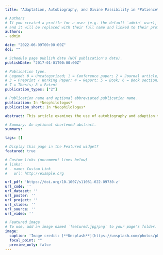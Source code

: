 ```yaml
---
title: "Adaptation, Autobiography, and Divine Passibility in *Patience*"

# Authors
# If you created a profile for a user (e.g. the default `admin` user), write the username (folder name) here 
# and it will be replaced with their full name and linked to their profile.
authors:
- admin

date: "2022-06-09T00:00:00Z"
doi: ""

# Schedule page publish date (NOT publication's date).
publishDate: "2017-01-01T00:00:00Z"

# Publication type.
# Legend: 0 = Uncategorized; 1 = Conference paper; 2 = Journal article;
# 3 = Preprint / Working Paper; 4 = Report; 5 = Book; 6 = Book section;
# 7 = Thesis; 8 = Patent
publication_types: ["2"]

# Publication name and optional abbreviated publication name.
publication: In *Neophilologus*
publication_short: In *Neophilologus*

abstract: This article examines the use of autobiography and adaption to shape reader reception in the Middle English poem Patience. Eleanor Johnson has shown the importance of autobiography in the practice of Middle English authors seeking ethical transformation in their audiences. The exemplar for this approach, The Consolation of Philosophy, serves as a model for the didactic aims of Patience. The poem’s prologue features a suffering narrator who has resigned himself to “pacience” as an inescapable “poynt” (l. 1). He hears a sermon, however, on the Beatitudes that describes patience as a happy state of emotional control where one “con her hert stere” (l. 27). The narrator then compares his situation to Jonah, whose story he proceeds to tell. Through the comparison, the poet makes the story of Jonah more immediate for his audience. Similarly, the poem adapts the Vulgate’s depiction of God to make him a familiar and accessible character. God speaks about his relationship to Nineveh in the language of craft, pregnancy, and child-raising. Although the depiction is at odds with scholastic theology, the God of Patience is a passible figure who suffers the existence of evil and describes his emotions in bodily language. God’s practice of patience not only makes it a “nobel poynt” (l. 531), but one that is accessible to passible humans. Happiness, which in medieval ethics is achieved by aligning one’s perspective with universal truths and with God, is now possible in patience. The epilogue shows the narrator embracing patience, modeling ideal ethical transformation for the reader.

# Summary. An optional shortened abstract.
summary:

tags: []

# Display this page in the Featured widget?
featured: true

# Custom links (uncomment lines below)
# links:
# - name: Custom Link
#   url: http://example.org

url_pdf: 'https://doi.org/10.1007/s11061-022-09730-z'
url_code: ''
url_dataset: ''
url_poster: ''
url_project: ''
url_slides: ''
url_source: ''
url_video: ''

# Featured image
# To use, add an image named `featured.jpg/png` to your page's folder. 
image:
  caption: 'Image credit: [**Unsplash**](https://unsplash.com/photos/pLCdAaMFLTE)'
  focal_point: ""
  preview_only: false
---
```

